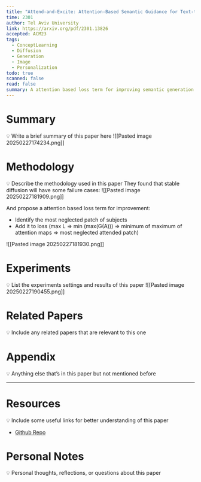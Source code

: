 ```yaml
---
title: "Attend-and-Excite: Attention-Based Semantic Guidance for Text-to-Image Diffusion Models"
time: 2301
author: Tel Aviv University
link: https://arxiv.org/pdf/2301.13826
accepted: ACM23
tags:
  - ConceptLearning
  - Diffusion
  - Generation
  - Image
  - Personalization
todo: true
scanned: false
read: false
summary: A attention based loss term for improving semantic generation.
---
```

# Summary
💡 Write a brief summary of this paper here
![[Pasted image 20250227174234.png]]

# Methodology
💡 Describe the methodology used in this paper
They found that stable diffusion will have some failure cases:
![[Pasted image 20250227181909.png]]

And propose a attention based loss term for improvement:
- Identify the most neglected patch of subjects
- Add it to loss (max L => min (max(G(A))) => minimum of maximum of attention maps => most neglected attended patch)

![[Pasted image 20250227181930.png]]
# Experiments
💡 List the experiments settings and results of this paper
![[Pasted image 20250227190455.png]]
# Related Papers
💡 Include any related papers that are relevant to this one

# Appendix
💡 Anything else that’s in this paper but not mentioned before

---
# Resources
💡 Include some useful links for better understanding of this paper
- [Github Repo](https://github.com/yuval-alaluf/Attend-and-Excite)
# Personal Notes
💡 Personal thoughts, reflections, or questions about this paper